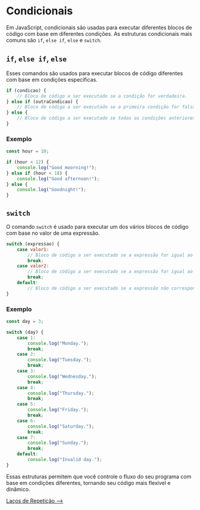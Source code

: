 # Condicionais

Em JavaScript, condicionais são usadas para executar diferentes blocos de código com base em diferentes condições. As estruturas condicionais mais comuns são `if`, `else if`, `else` e `switch`.

## `if`, `else if`, `else`

Esses comandos são usados para executar blocos de código diferentes com base em condições específicas.

```JavaScript
if (condicao) {
    // Bloco de código a ser executado se a condição for verdadeira.
} else if (outraCondicao) {
    // Bloco de código a ser executado se a primeira condição for falsa e esta condição for verdadeira.
} else {
    // Bloco de código a ser executado se todas as condições anteriores forem falsas.
}
```

### Exemplo

```JavaScript
const hour = 10;

if (hour < 12) {
    console.log("Good moorning!");
} else if (hour < 18) {
    console.log("Good afternoon!");
} else {
    console.log("Goodnight!");
}
```

## `switch`

O comando `switch` é usado para executar um dos vários blocos de código com base no valor de uma expressão.

```JavaScript
switch (expressao) {
    case valor1:
        // Bloco de código a ser executado se a expressão for igual ao valor1.
        break;
    case valor2:
        // Bloco de código a ser executado se a expressão for igual ao valor2.
        break;
    default:
        // Bloco de código a ser executado se a expressão não corresponder a nenhum dos valores anteriores.
}
```

### Exemplo

```JavaScript
const day = 3;

switch (day) {
    case 1:
        console.log("Monday.");
        break;
    case 2:
        console.log("Tuesday.");
        break;
    case 3:
        console.log("Wednesday.");
        break;
    case 4:
        console.log("Thursday.");
        break;
    case 5:
        console.log("Friday.");
        break;
    case 6:
        console.log("Saturday.");
        break;
    case 7:
        console.log("Sunday.");
        break;
    default:
        console.log("Invalid day.");
}
```

Essas estruturas permitem que você controle o fluxo do seu programa com base em condições diferentes, tornando seu código mais flexível e dinâmico.

[Laços de Repetição -->](./lacos-repeticao.md)